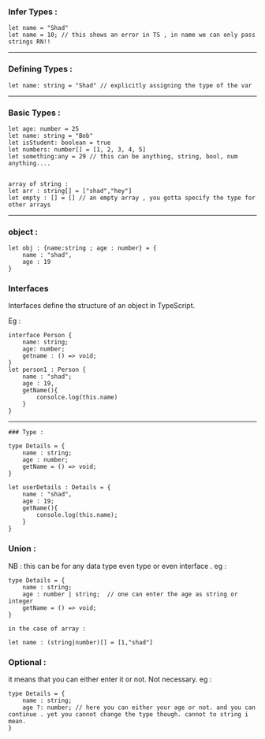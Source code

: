 ### Infer Types :
```
let name = "Shad"
let name = 10; // this shows an error in TS , in name we can only pass strings RN!!
```
---------------

### Defining Types :
```
let name: string = "Shad" // explicitly assigning the type of the var
```
--------------------------

### Basic Types :
```
let age: number = 25
let name: string = "Bob"
let isStudent: boolean = true
let numbers: number[] = [1, 2, 3, 4, 5]
let something:any = 29 // this can be anything, string, bool, num anything....


array of string :
let arr : string[] = ["shad","hey"]
let empty : [] = [] // an empty array , you gotta specify the type for other arrays
```
--------------------------


### object : 
```
let obj : {name:string ; age : number} = {
    name : "shad",
    age : 19
}
```

### Interfaces
Interfaces define the structure of an object in TypeScript.

Eg :
```
interface Person {
    name: string;
    age: number;
    getname : () => void;
}
let person1 : Person {
    name : "shad";
    age : 19,
    getName(){
        consolce.log(this.name)
    }
}
```

-----------

```
### Type : 

type Details = {
    name : string;
    age : number;
    getName = () => void;
}

let userDetails : Details = {
    name : "shad",
    age : 19;
    getName(){
        console.log(this.name);
    }
}
```

### Union : 
NB : this can be for any data type even type or even interface . eg : 

```
type Details = {
    name : string;
    age : number | string;  // one can enter the age as string or integer
    getName = () => void;
}

in the case of array :

let name : (string|number)[] = [1,"shad"]
```

### Optional : 
it means that you can either enter it or not. Not necessary. eg : 

```
type Details = {
    name : string;
    age ?: number; // here you can either your age or not. and you can continue . yet you cannot change the type though. cannot to string i mean.
}
``` 
